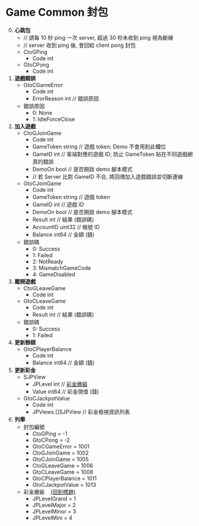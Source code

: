 Game Common 封包
=========================
0. **心跳包**
	- // 請每 10 秒 ping 一次 server, 超過 30 秒未收到 ping 視為斷線
	- // server 收到 ping 後, 會回給 client pong 封包
	- CtoGPing
		- Code int
	- GtoCPong
		- Code int
0. **遊戲錯誤**
	- GtoCGameError
		- Code int
		- ErrorReason int // 錯誤原因
	- 錯誤原因
		- 0: None
		- 1: IdleForceClose
0. **加入遊戲**
	- CtoGJoinGame
		- Code int
		- GameToken string // 遊戲 token; Demo 不會用到此欄位
		- GameID    int    // 客端對應的遊戲 ID; 防止 GameToken 貼在不同遊戲網頁的錯誤
		- DemoOn    bool   // 是否開啟 demo 腳本模式
		- // 若 Server 比對 GameID 不合, 將回傳加入遊戲錯誤並切斷連線
	- GtoCJoinGame
		- Code int
		- GameToken string // 遊戲 token
		- GameID    int    // 遊戲 ID
		- DemoOn    bool   // 是否開啟 demo 腳本模式
		- Result    int    // 結果 (錯誤碼)
		- AccountID uint32 // 帳號 ID
		- Balance   int64  // 金額 (錢)
	- 錯誤碼
		- 0: Success
		- 1: Failed
		- 2: NotReady
		- 3: MismatchGameCode
		- 4: GameDisabled
0. **離開遊戲**
	- CtoGLeaveGame
		- Code int
	- GtoCLeaveGame
		- Code int
		- Result int // 結果 (錯誤碼)
	- 錯誤碼
		- 0: Success
		- 1: Failed
0. **更新餘額**
	- GtoCPlayerBalance
		- Code int
		- Balance int64 // 金額 (錢)
0. **更新彩金**
	- SJPView<span id="彩金檢視資訊"></span>
		- JPLevel int   // <a href="#彩金層級">彩金層級</a>
		- Value   int64 // 彩金現值 (錢)
	- GtoCJackpotValue
		- Code int
		- JPViews []SJPView // 彩金檢視資訊列表
0. **列舉**
	- 封包編號
		- CtoGPing          = -1
		- GtoCPong          = -2
		- GtoCGameError     = 1001
		- CtoGJoinGame      = 1002
		- GtoCJoinGame      = 1005
		- CtoGLeaveGame     = 1006
		- GtoCLeaveGame     = 1008
		- GtoCPlayerBalance = 1011
		- GtoCJackpotValue  = 1013
	- 彩金層級<span id="彩金層級"></span>&nbsp;&nbsp;&nbsp;&nbsp;<a href="#標題">(回到標題)</a>
		- JPLevelGrand = 1
		- JPLevelMajor = 2
		- JPLevelMinor = 3
		- JPLevelMini  = 4